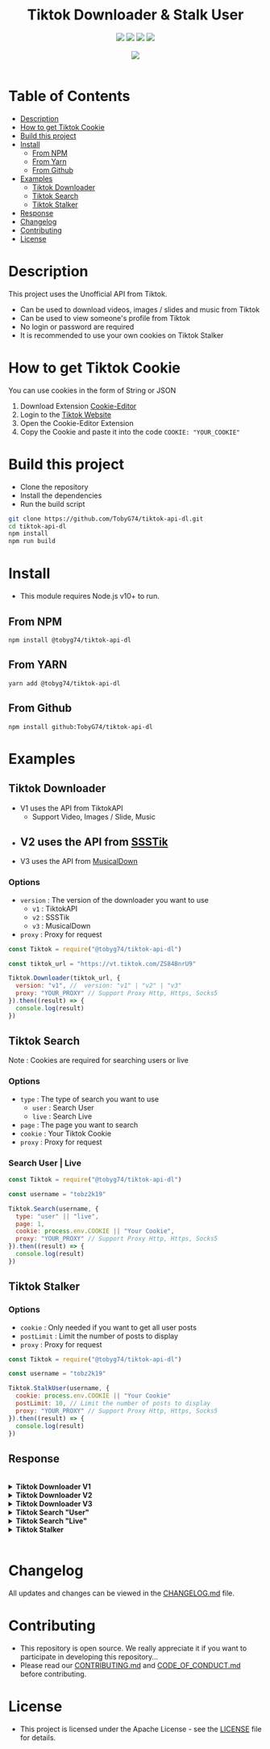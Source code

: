 <h1 align="center">
 Tiktok Downloader & Stalk User
</h1>

<div align="center">
  <a href="https://github.com/TobyG74/tiktok-api-dl/graphs/contributors" title="contributors"><img src="https://img.shields.io/github/contributors/TobyG74/tiktok-api-dl.svg?style=for-the-badge"></img></a>
  <a href="https://github.com/TobyG74/tiktok-api-dl/network/members" title="forks"><img src="https://img.shields.io/github/forks/TobyG74/tiktok-api-dl.svg?style=for-the-badge"></img></a>
  <a href="https://github.com/TobyG74/tiktok-api-dl/issues" title="issues"><img src="https://img.shields.io/github/issues/TobyG74/tiktok-api-dl.svg?style=for-the-badge"></img></a>
  <a href="https://github.com/TobyG74/tiktok-api-dl/stargazers" title="stargazer"><img src="https://img.shields.io/github/stars/TobyG74/tiktok-api-dl.svg?style=for-the-badge"></img></a>
</div>
<br>
<div align="center">
  <a href="https://nodei.co/npm/@tobyg74/tiktok-api-dl" title="npm"><img src="https://nodei.co/npm/@tobyg74/tiktok-api-dl.png?downloads=true&downloadRank=true&stars=true"></img></a>
</div>

<br>

# Table of Contents

- [Description](#description)
- [How to get Tiktok Cookie](#how-to-get-tiktok-cookie)
- [Build this project](#build-this-project)
- [Install](#install)
  - [From NPM](#from-npm)
  - [From Yarn](#from-yarn)
  - [From Github](#from-github)
- [Examples](#examples)
  - [Tiktok Downloader](#tiktok-downloader)
  - [Tiktok Search](#tiktok-search)
  - [Tiktok Stalker](#tiktok-stalker)
- [Response](#response)
- [Changelog](#changelog)
- [Contributing](#contributing)
- [License](#license)

# Description

This project uses the Unofficial API from Tiktok.

- Can be used to download videos, images / slides and music from Tiktok
- Can be used to view someone's profile from Tiktok
- No login or password are required
- It is recommended to use your own cookies on Tiktok Stalker

# How to get Tiktok Cookie

You can use cookies in the form of String or JSON

1. Download Extension [Cookie-Editor](https://chromewebstore.google.com/detail/cookie-editor/hlkenndednhfkekhgcdicdfddnkalmdm)
2. Login to the [Tiktok Website](https://tiktok/.com)
3. Open the Cookie-Editor Extension
4. Copy the Cookie and paste it into the code `COOKIE: "YOUR_COOKIE"`

# Build this project

- Clone the repository
- Install the dependencies
- Run the build script

```bash
git clone https://github.com/TobyG74/tiktok-api-dl.git
cd tiktok-api-dl
npm install
npm run build
```

# Install

- This module requires Node.js v10+ to run.

## From NPM

```
npm install @tobyg74/tiktok-api-dl
```

## From YARN

```
yarn add @tobyg74/tiktok-api-dl
```

## From Github

```
npm install github:TobyG74/tiktok-api-dl
```

# Examples

## Tiktok Downloader

- V1 uses the API from TiktokAPI
  - Support Video, Images / Slide, Music
- ## V2 uses the API from [SSSTik](https://ssstik.io/)
- V3 uses the API from [MusicalDown](https://musicaldown.com/)

### Options

- `version` : The version of the downloader you want to use
  - `v1` : TiktokAPI
  - `v2` : SSSTik
  - `v3` : MusicalDown
- `proxy` : Proxy for request

```js
const Tiktok = require("@tobyg74/tiktok-api-dl")

const tiktok_url = "https://vt.tiktok.com/ZS84BnrU9"

Tiktok.Downloader(tiktok_url, {
  version: "v1", //  version: "v1" | "v2" | "v3"
  proxy: "YOUR_PROXY" // Support Proxy Http, Https, Socks5
}).then((result) => {
  console.log(result)
})
```

## Tiktok Search

Note : Cookies are required for searching users or live

### Options

- `type` : The type of search you want to use
  - `user` : Search User
  - `live` : Search Live
- `page` : The page you want to search
- `cookie` : Your Tiktok Cookie
- `proxy` : Proxy for request

### Search User | Live

```js
const Tiktok = require("@tobyg74/tiktok-api-dl")

const username = "tobz2k19"

Tiktok.Search(username, {
  type: "user" || "live",
  page: 1,
  cookie: process.env.COOKIE || "Your Cookie",
  proxy: "YOUR_PROXY" // Support Proxy Http, Https, Socks5
}).then((result) => {
  console.log(result)
})
```

## Tiktok Stalker

### Options

- `cookie` : Only needed if you want to get all user posts
- `postLimit` : Limit the number of posts to display
- `proxy` : Proxy for request

```js
const Tiktok = require("@tobyg74/tiktok-api-dl")

const username = "tobz2k19"

Tiktok.StalkUser(username, {
  cookie: process.env.COOKIE || "Your Cookie"
  postLimit: 10, // Limit the number of posts to display
  proxy: "YOUR_PROXY" // Support Proxy Http, Https, Socks5
}).then((result) => {
  console.log(result)
})
```

## Response

<br>
<details>
  <summary><b>Tiktok Downloader V1</b></summary>
  <br>

```ts
{
  status: "success" | "error"
  message?: string
  result?: {
    type: "video" | "image"
    id: string
    createTime: number
    description: string
    isADS: boolean
    hashtag: string[]
    author: {
      uid: string
      username: string
      nickname: string
      signature: string
      region: string
      avatarLarger: string
      avatarThumb: string
      avatarMedium: string
      url: string
    }
    statistics: {
      playCount: number
      downloadCount: number
      shareCount: number
      commentCount: number
      diggCount: number
      collectCount: number
      forwardCount: number
      whatsappShareCount: number
      loseCount: number
      loseCommentCount: number
      whatsappShareCount: number
      repostCount: number
    }
    video?: {
      ratio: string
      duration: number
      playAddr: string
      downloadAddr: string
      cover: string
      originCover: string
      dynamicCover: string
    }
    images?: string[]
    music: {
      id: number
      title: string
      author: string
      album: string
      playUrl: string[]
      coverLarge: string[]
      coverMedium: string[]
      coverThumb: string[]
      duration: number
      isCommerceMusic: boolean
      isOriginalSound: boolean
      isAuthorArtist: boolean
    }
  }
}
```

</details>
<details>
  <summary><b>Tiktok Downloader V2</b></summary>
  <br>

```ts
{
  status: "success" | "error"
  message?: string
  result?: {
    type: "video" | "image"
    desc?: string
    author?: {
      nickname?: string
      avatar?: string
    }
    statistics: {
      likeCount: string
      commentCount: string
      shareCount: string
    }
    video?: string
    images?: string[]
    music?: string
  }
}
```

</details>
<details>
  <summary><b>Tiktok Downloader V3</b></summary>
  <br>

```ts
{
  status: "success" | "error"
  message?: string
  result?: {
    type: "video" | "image"
    desc?: string
    author?: {
      avatar?: string
      nickname?: string
    }
    music?: string
    images?: string[]
    videoSD?: string
    videoHD?: string
    videoWatermark?: string
  }
}
```

</details>
<details>
  <summary><b>Tiktok Search "User"</b></summary>
  <br>

```ts
{
  status: "success" | "error"
  message?: string
  result?: [{
    uid: string
    username: string
    nickname: string
    signature: string
    followerCount: number
    avatarThumb: string[]
    isVerified: boolean
    secUid: string
    url: string
  }]
}
```

</details>
<details>
  <summary><b>Tiktok Search "Live"</b></summary>
  <br>

```ts
{
  status: "success" | "error"
  message?: string
  result?: [{
    id: string
    title: string
    cover: string[]
    squareCover: string[]
    rectangleCover: string[]
    liveTypeThirdParty: boolean
    hashtag: string
    startTime: number
    stats: {
      totalUser: number
      viewerCount: number
      likeCount: number
    }
    owner: {
      id: string
      nickname: string
      username: string
      signature: string
      avatarThumb: string[]
      avatarMedium: string[]
      avatarLarge: string[]
      modifyTime: number
      stats: {
        followingCount: number
        followerCount: number
      }
      isVerified: boolean
    }
  }]
}
```

</details>
<details>
  <summary><b>Tiktok Stalker</b></summary>
  <br>

```ts
{
  status: "success" | "error"
  message?: string
  result?: {
    users: {
      username: string
      nickname: string
      avatar: string
      signature: string
      verified: boolean
      region: string
    }
    stats: {
      followerCount: number
      followingCount: number
      heartCount: number
      videoCount: number
      likeCount: number
    }
    posts: Posts[]
  }
}
```

</details>
<br>

# Changelog

All updates and changes can be viewed in the [CHANGELOG.md](https://github.com/TobyG74/tiktok-api-dl/blob/master/CHANGELOG.md) file.

# Contributing

- This repository is open source. We really appreciate it if you want to participate in developing this repository...
- Please read our [CONTRIBUTING.md](https://github.com/TobyG74/tiktok-api-dl/blob/master/CONTRIBUTING.md) and [CODE_OF_CONDUCT.md](https://github.com/TobyG74/tiktok-api-dl/blob/master/CODE_OF_CONDUCT.md) before contributing.

# License

- This project is licensed under the Apache License - see the [LICENSE](https://github.com/TobyG74/tiktok-api-dl/blob/master/LICENSE) file for details.
